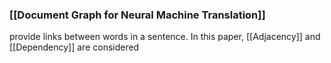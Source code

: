 ### [[Document Graph for Neural Machine Translation]]
provide links between words in a sentence. In this paper, [[Adjacency]] and [[Dependency]] are considered